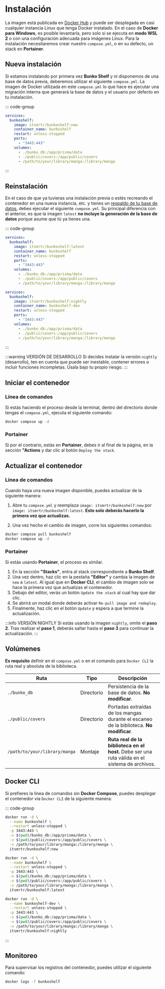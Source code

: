 # Instalación

La imagen está publicada en [Docker Hub](https://hub.docker.com/r/itsmrtr/bunkoshelf) y puede ser desplegada en casi cualquier instancia Linux que tenga Docker instalado. En el caso de **Docker para Windows**, es posible levantarla, pero solo si se ejecuta en **modo WSL 2** o con una configuración adecuada para imágenes Linux. Para la instalación necesitaremos crear nuestro `compose.yml`, o en su defecto, un stack en **Portainer**.

## Nueva instalación

Si estamos instalando por primera vez **Bunko Shelf** y ni disponemos de una base de datos previa, deberemos utilizar el siguiente `compose.yml`. La imagen de Docker utilizada en este `compose.yml` lo que hace es ejecutar una migración interna que generará la base de datos y el usuario por defecto en tu instalación.

::: code-group

```yaml [Nueva instalación]
services:
  bunkoshelf:
    image: itsmrtr/bunkoshelf:new
    container_name: bunkoshelf
    restart: unless-stopped
    ports:
      - "3443:443"
    volumes:
      - ./bunko_db:/app/prisma/data
      - ./public/covers:/app/public/covers
      - /path/to/your/library/manga:/library/manga
```

:::

## Reinstalación

En el caso de que ya tuvieras una instalación previa o estés recreando el contenedor en una nueva instancia, etc. y tienes un [respaldo de tu base de datos](/guia/respaldo), debes ejecutar el siguiente `compose.yml`. Su principal diferencia con el anterior, es que la imagen `latest` **no incluye la generación de la base de datos** porque asume que tú ya tienes una.

::: code-group

```yaml [Estable]
services:
  bunkoshelf:
    image: itsmrtr/bunkoshelf:latest
    container_name: bunkoshelf
    restart: unless-stopped
    ports:
      - "3443:443"
    volumes:
      - ./bunko_db:/app/prisma/data
      - ./public/covers:/app/public/covers
      - /path/to/your/library/manga:/library/manga
```

```yaml [Desarrollo]
services:
  bunkoshelf:
    image: itsmrtr/bunkoshelf:nightly
    container_name: bunkoshelf-dev
    restart: unless-stopped
    ports:
      - "3443:443"
    volumes:
      - ./bunko_db:/app/prisma/data
      - ./public/covers:/app/public/covers
      - /path/to/your/library/manga:/library/manga
```

:::

:::warning VERSIÓN DE DESARROLLO
Si decides instalar la versión `nightly` (desarrollo), ten en cuenta que puede ser inestable, contener errores o incluir funciones incompletas. Úsala bajo tu propio riesgo.
:::

## Iniciar el contenedor

### Línea de comandos

Si estás haciendo el proceso desde la terminal, dentro del directorio donde tengas el `compose.yml`, ejecuta el siguiente comando:

```bash
docker compose up -d
```

### Portainer

Si por el contrario, estás en **Portainer**, debes ir al final de la página, en la sección **"Actions** y dar clic al botón `Deploy the stack`.

## Actualizar el contenedor

### Línea de comandos

Cuando haya una nueva imagen disponible, puedes actualizar de la siguiente manera:

1. Abre tu `compose.yml` y reemplaza `image: itsmrtr/bunkoshelf:new` por `image: itsmrtr/bunkoshelf:latest`. **Esto solo deberás hacerlo la primera vez que actualizas.**

2. Una vez hecho el cambio de imagen, corre los siguientes comandos:

```bash
docker compose pull bunkoshelf
docker compose up -d
```

### Portainer

Si estás usando **Portainer**, el proceso es similar.

1. En la sección **"Stacks"**, entra al stack correspondiente a **Bunko Shelf**.
2. Una vez dentro, haz clic en la pestaña **"Editor"** y cambia la imagen de `new` a `latest`. Al igual que en **Docker CLI**, el cambio de imagen solo se hace la primera vez que actualizas el contenedor.
3. Debajo del editor, verás un botón `Update the stack` al cual hay que dar clic.
4. Se abrirá un modal donde deberás activar `Re-pull image and redeploy`.
5. Finalmente, haz clic en el botón `Update` y espera a que termine la actualización.

:::info VERSIÓN NIGHTLY
Si estás usando la imagen `nightly`, omite el **paso 2**. Tras realizar el **paso 1**, deberás saltar hasta el **paso 3** para continuar la actualización.
:::

## Volúmenes

**Es requisito** definir en el `compose.yml` o en el comando para `Docker CLI` la ruta real y absoluta de la biblioteca.

| Ruta                          | Tipo       | Descripción                                                                                    |
| ----------------------------- | ---------- | ---------------------------------------------------------------------------------------------- |
| `./bunko_db`                  | Directorio | Persistencia de la base de datos. **No modificar**.                                            |
| `./public/covers`             | Directorio | Portadas extraídas de los mangas durante el escaneo de la biblioteca. **No modificar**.        |
| `/path/to/your/library/manga` | Montaje    | **Ruta real de la biblioteca en el host.** Debe ser una ruta válida en el sistema de archivos. |

## Docker CLI

Si prefieres la línea de comandos sin **Docker Compose**, puedes desplegar el contenedor vía `Docker CLI` de la siguiente manera:

::: code-group

```bash [Nueva instalación]
docker run -d \
  --name bunkoshelf \
  --restart unless-stopped \
  -p 3443:443 \
  -v $(pwd)/bunko_db:/app/prisma/data \
  -v $(pwd)/public/covers:/app/public/covers \
  -v /path/to/your/library/manga:/library/manga \
  itsmrtr/bunkoshelf:new
```

```bash [Reinstalación]
docker run -d \
  --name bunkoshelf \
  --restart unless-stopped \
  -p 3443:443 \
  -v $(pwd)/bunko_db:/app/prisma/data \
  -v $(pwd)/public/covers:/app/public/covers \
  -v /path/to/your/library/manga:/library/manga \
  itsmrtr/bunkoshelf:latest
```

```bash [Nightly (desarrollo)]
docker run -d \
  --name bunkoshelf-dev \
  --restart unless-stopped \
  -p 3443:443 \
  -v $(pwd)/bunko_db:/app/prisma/data \
  -v $(pwd)/public/covers:/app/public/covers \
  -v /path/to/your/library/manga:/library/manga \
  itsmrtr/bunkoshelf:nightly
```

:::

## Monitoreo

Para supervisar los registros del contenedor, puedes utilizar el siguiente comando:

```bash
docker logs -f bunkoshelf
```
